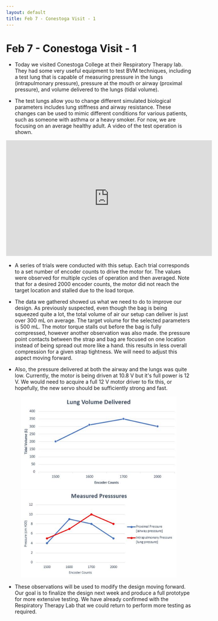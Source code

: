 ```yaml
---
layout: default
title: Feb 7 - Conestoga Visit - 1
---
```

# Feb 7 - Conestoga Visit - 1

- Today we visited Conestoga College at their Respiratory Therapy lab. They had some very useful equipment to test BVM techniques, including a test lung that is capable of measuring pressure in the lungs (intrapulmonary pressure), pressure at the mouth or airway (proximal pressure), and volume delivered to the lungs (tidal volume).

- The test lungs allow you to change different simulated biological parameters includes lung stiffness and airway resistance. These changes can be used to mimic different conditions for various patients, such as someone with asthma or a heavy smoker. For now, we are focusing on an average healthy adult. A video of the test operation is shown.

<p align="center">
  <iframe width="560" height="315" src="https://www.youtube.com/embed/Ua4sCcsDB1g" frameborder="0" allow="accelerometer; autoplay; encrypted-media; gyroscope; picture-in-picture" allowfullscreen></iframe>
</p>

- A series of trials were conducted with this setup. Each trial corresponds to a set number of encoder counts to drive the motor for. The values were observed for multiple cycles of operation and then averaged. Note that for a desired 2000 encoder counts, the motor did not reach the target location and stalled due to the load torque.

- The data we gathered showed us what we need to do to improve our design. As previously suspected, even though the bag is being squeezed quite a lot, the total volume of air our setup can deliver is just over 300 mL on average. The target volume for the selected parameters is 500 mL. The motor torque stalls out before the bag is fully compressed, however another observation was also made. the pressure point contacts between the strap and bag are focused on one location instead of being spread out more like a hand. this results in less overall compression for a given strap tightness. We will need to adjust this aspect moving forward.

- Also, the pressure delivered at both the airway and the lungs was quite low. Currently, the motor is being driven at 10.8 V but it's full power is 12 V. We would need to acquire a full 12 V motor driver to fix this, or hopefully, the new servo should be sufficiently strong and fast.

<figure align="center">
  <img src="/assets/img/Volume_Test_1.JPG" width="450" />
  <img src="/assets/img/Pressure_Test_1.JPG" width="450" />
</figure>

- These observations will be used to modify the design moving forward. Our goal is to finalize the design next week and produce a full prototype for more extensive testing. We have already confirmed with the Respiratory Therapy Lab that we could return to perform more testing as required.
